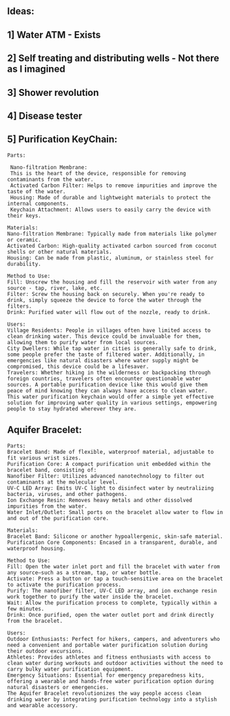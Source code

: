 ## Ideas:

## 1] Water ATM - Exists

## 2] Self treating and distributing wells - Not there as I imagined

## 3] Shower revolution

## 4] Disease tester

## 5] Purification KeyChain: 

    Parts:

     Nano-filtration Membrane: 
     This is the heart of the device, responsible for removing contaminants from the water.
     Activated Carbon Filter: Helps to remove impurities and improve the taste of the water.
     Housing: Made of durable and lightweight materials to protect the internal components.
     Keychain Attachment: Allows users to easily carry the device with their keys.

    Materials:
    Nano-filtration Membrane: Typically made from materials like polymer or ceramic.
    Activated Carbon: High-quality activated carbon sourced from coconut shells or other natural materials.
    Housing: Can be made from plastic, aluminum, or stainless steel for durability.

    Method to Use:
    Fill: Unscrew the housing and fill the reservoir with water from any source - tap, river, lake, etc.
    Filter: Screw the housing back on securely. When you're ready to drink, simply squeeze the device to force the water through the filters.
    Drink: Purified water will flow out of the nozzle, ready to drink.

    Users:
    Village Residents: People in villages often have limited access to clean drinking water. This device could be invaluable for them, allowing them to purify water from local sources.
    City Dwellers: While tap water in cities is generally safe to drink, some people prefer the taste of filtered water. Additionally, in emergencies like natural disasters where water supply might be compromised, this device could be a lifesaver.
    Travelers: Whether hiking in the wilderness or backpacking through foreign countries, travelers often encounter questionable water sources. A portable purification device like this would give them peace of mind knowing they can always have access to clean water.
    This water purification keychain would offer a simple yet effective solution for improving water quality in various settings, empowering people to stay hydrated wherever they are.

## Aquifer Bracelet:

    Parts:
    Bracelet Band: Made of flexible, waterproof material, adjustable to fit various wrist sizes.
    Purification Core: A compact purification unit embedded within the bracelet band, consisting of:
    Nanofiber Filter: Utilizes advanced nanotechnology to filter out contaminants at the molecular level.
    UV-C LED Array: Emits UV-C light to disinfect water by neutralizing bacteria, viruses, and other pathogens.
    Ion Exchange Resin: Removes heavy metals and other dissolved impurities from the water.
    Water Inlet/Outlet: Small ports on the bracelet allow water to flow in and out of the purification core.

    Materials:
    Bracelet Band: Silicone or another hypoallergenic, skin-safe material.
    Purification Core Components: Encased in a transparent, durable, and waterproof housing.

    Method to Use:
    Fill: Open the water inlet port and fill the bracelet with water from any source—such as a stream, tap, or water bottle.
    Activate: Press a button or tap a touch-sensitive area on the bracelet to activate the purification process.
    Purify: The nanofiber filter, UV-C LED array, and ion exchange resin work together to purify the water inside the bracelet.
    Wait: Allow the purification process to complete, typically within a few minutes.
    Drink: Once purified, open the water outlet port and drink directly from the bracelet.

    Users:
    Outdoor Enthusiasts: Perfect for hikers, campers, and adventurers who need a convenient and portable water purification solution during their outdoor excursions.
    Athletes: Provides athletes and fitness enthusiasts with access to clean water during workouts and outdoor activities without the need to carry bulky water purification equipment.
    Emergency Situations: Essential for emergency preparedness kits, offering a wearable and hands-free water purification option during natural disasters or emergencies.
    The Aquifer Bracelet revolutionizes the way people access clean drinking water by integrating purification technology into a stylish and wearable accessory.
